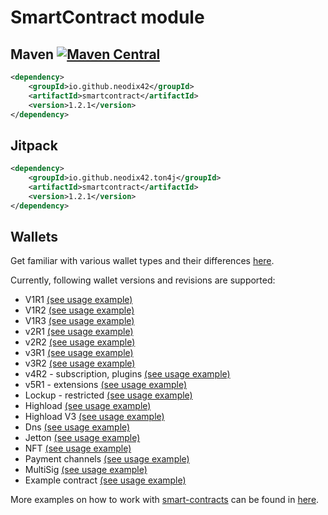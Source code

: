 # SmartContract module

## Maven [![Maven Central][maven-central-svg]][maven-central]

```xml
<dependency>
    <groupId>io.github.neodix42</groupId>
    <artifactId>smartcontract</artifactId>
    <version>1.2.1</version>
</dependency>
```

## Jitpack

```xml
<dependency>
    <groupId>io.github.neodix42.ton4j</groupId>
    <artifactId>smartcontract</artifactId>
    <version>1.2.1</version>
</dependency>
```

## Wallets

Get familiar with various wallet types and their differences [here](README-WALLETS.md).

Currently, following wallet versions and revisions are supported:

* V1R1 [(see usage example)](./src/test/java/org/ton/ton4j/smartcontract/integrationtests/TestWalletV1R1.java)
* V1R2 [(see usage example)](v1r2-example.md)
* V1R3 [(see usage example)](./src/test/java/org/ton/ton4j/smartcontract/integrationtests/TestWalletV1R3.java)
* v2R1 [(see usage example)](./src/test/java/org/ton/ton4j/smartcontract/integrationtests/TestWalletV2R1Short.java)
* v2R2 [(see usage example)](./src/test/java/org/ton/ton4j/smartcontract/integrationtests/TestWalletV2R2Short.java)
* v3R1 [(see usage example)](./src/test/java/org/ton/ton4j/smartcontract/integrationtests/TestWalletV3R1.java)
* v3R2 [(see usage example)](./src/test/java/org/ton/ton4j/smartcontract/integrationtests/TestWalletV3R2Short.java)
* v4R2 - subscription, plugins [(see usage example)](plugin-example.md)
* v5R1 - extensions [(see usage example)](./src/test/java/org/ton/ton4j/smartcontract/integrationtests/TestWalletV5.java)
* Lockup -
  restricted [(see usage example)](./src/test/java/org/ton/ton4j/smartcontract/integrationtests/TestLockupWallet.java)
* Highload [(see usage example)](./src/test/java/org/ton/ton4j/smartcontract/integrationtests/TestHighloadWalletV2.java)
* Highload
  V3 [(see usage example)](./src/test/java/org/ton/ton4j/smartcontract/integrationtests/TestHighloadWalletV3.java)
* Dns [(see usage example)](dns-example.md)
* Jetton [(see usage example)](jetton-example.md)
* NFT [(see usage example)](nft-example.md)
* Payment channels [(see usage example)](./src/test/java/org/ton/ton4j/smartcontract/integrationtests/TestPayments.java)
* MultiSig [(see usage example)](./src/test/java/org/ton/ton4j/smartcontract/integrationtests/TestWalletMultiSig.java)
* Example contract [(see usage example)](sample-smc-example.md)

More examples on how to work with [smart-contracts](../smartcontract/src/main/java/org/ton/ton4j/smartcontract) can be
found in [here](../smartcontract/src/test/java/org/ton/ton4j/smartcontract).

[maven-central-svg]: https://img.shields.io/maven-central/v/io.github.neodix42/smartcontract

[maven-central]: https://mvnrepository.com/artifact/io.github.neodix42/smartcontract

[ton-svg]: https://img.shields.io/badge/Based%20on-TON-blue

[ton]: https://ton.org
